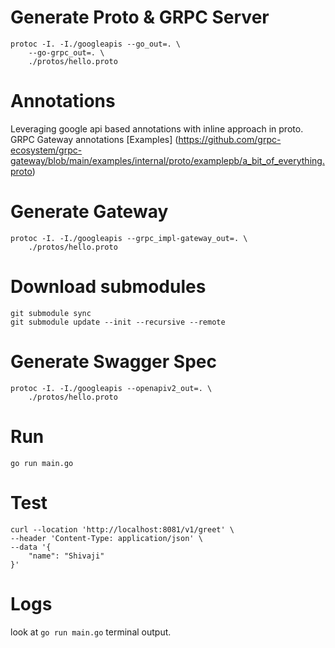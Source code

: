 # Generate Proto & GRPC Server
```shell
protoc -I. -I./googleapis --go_out=. \
    --go-grpc_out=. \
    ./protos/hello.proto
```
# Annotations
Leveraging google api based annotations with inline approach in proto.
GRPC Gateway annotations [Examples] (https://github.com/grpc-ecosystem/grpc-gateway/blob/main/examples/internal/proto/examplepb/a_bit_of_everything.proto)

# Generate Gateway
```shell
protoc -I. -I./googleapis --grpc_impl-gateway_out=. \
    ./protos/hello.proto
```

# Download submodules
```shell
git submodule sync
git submodule update --init --recursive --remote
```

# Generate Swagger Spec
```shell
protoc -I. -I./googleapis --openapiv2_out=. \
    ./protos/hello.proto
```

# Run
```shell
go run main.go
```

# Test
```shell
curl --location 'http://localhost:8081/v1/greet' \
--header 'Content-Type: application/json' \
--data '{
    "name": "Shivaji"
}'
```

# Logs
look at `go run main.go` terminal output.